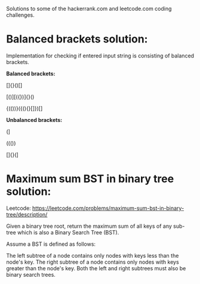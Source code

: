 Solutions to some of the hackerrank.com and leetcode.com coding challenges.

# Balanced brackets solution:

Implementation for checking if entered input string is consisting of balanced brackets.

**Balanced brackets:**

[]{}()[]

[()][({})]{}()

{(())}({(){}[]})[]

**Unbalanced brackets:**

(]

((())

[]{}(]

# Maximum sum BST in binary tree solution:

Leetcode: https://leetcode.com/problems/maximum-sum-bst-in-binary-tree/description/

Given a binary tree root, return the maximum sum of all keys of any sub-tree which is also a Binary Search Tree (BST).

Assume a BST is defined as follows:

The left subtree of a node contains only nodes with keys less than the node's key.
The right subtree of a node contains only nodes with keys greater than the node's key.
Both the left and right subtrees must also be binary search trees.
